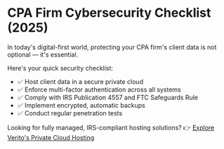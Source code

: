 # CPA Firm Cybersecurity Checklist (2025)

In today's digital-first world, protecting your CPA firm's client data is not optional — it's essential.

Here's your quick security checklist:

- ✅ Host client data in a secure private cloud
- ✅ Enforce multi-factor authentication across all systems
- ✅ Comply with IRS Publication 4557 and FTC Safeguards Rule
- ✅ Implement encrypted, automatic backups
- ✅ Conduct regular penetration tests

Looking for fully managed, IRS-compliant hosting solutions?
👉 [Explore Verito's Private Cloud Hosting](verito.com/written-information-security-plan)

